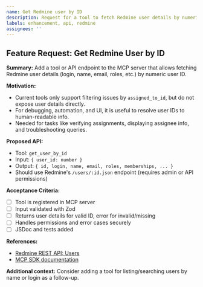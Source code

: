```yaml
---
name: Get Redmine user by ID
description: Request for a tool to fetch Redmine user details by numeric user ID
labels: enhancement, api, redmine
assignees: ''
---
```


## Feature Request: Get Redmine User by ID

**Summary:**
Add a tool or API endpoint to the MCP server that allows fetching Redmine user details (login, name, email, roles, etc.) by numeric user ID.

**Motivation:**
- Current tools only support filtering issues by `assigned_to_id`, but do not expose user details directly.
- For debugging, automation, and UI, it is useful to resolve user IDs to human-readable info.
- Needed for tasks like verifying assignments, displaying assignee info, and troubleshooting queries.

**Proposed API:**
- Tool: `get_user_by_id`
- Input: `{ user_id: number }`
- Output: `{ id, login, name, email, roles, memberships, ... }`
- Should use Redmine's `/users/:id.json` endpoint (requires admin or API permissions)

**Acceptance Criteria:**
- [ ] Tool is registered in MCP server
- [ ] Input validated with Zod
- [ ] Returns user details for valid ID, error for invalid/missing
- [ ] Handles permissions and error cases securely
- [ ] JSDoc and tests added

**References:**
- [Redmine REST API: Users](https://www.redmine.org/projects/redmine/wiki/Rest_Users)
- [MCP SDK documentation](https://modelcontextprotocol.io)

**Additional context:**
Consider adding a tool for listing/searching users by name or login as a follow-up.